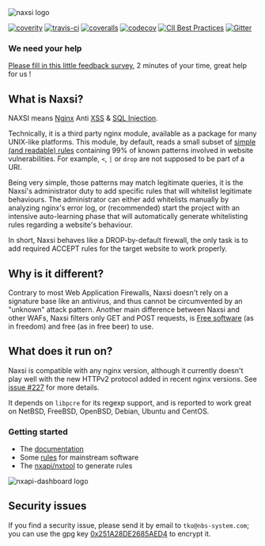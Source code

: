 <img alt="naxsi logo" src="https://www.nbs-system.com/wp-content/uploads/nbs-logo-naxsi1.png" align="center"/>   

[![coverity](https://scan.coverity.com/projects/1883/badge.svg)](https://scan.coverity.com/projects/1883)
[![travis-ci](https://travis-ci.org/nbs-system/naxsi.svg?branch=master)](https://travis-ci.org/nbs-system/naxsi)
[![coveralls](https://coveralls.io/repos/github/nbs-system/naxsi/badge.svg?branch=master)](https://coveralls.io/github/nbs-system/naxsi?branch=master)
[![codecov](http://codecov.io/github/nbs-system/naxsi/coverage.svg?branch=master)](http://codecov.io/github/nbs-system/naxsi?branch=master)
[![CII Best Practices](https://bestpractices.coreinfrastructure.org/projects/740/badge)](https://bestpractices.coreinfrastructure.org/projects/740)
[![Gitter](https://img.shields.io/gitter/room/nwjs/nw.js.svg)](https://gitter.im/nbs-system/naxsi)

### We need your help

[Please fill in this little feedback survey](https://docs.google.com/spreadsheet/viewform?formkey=dG9UWDFuTEhiWWt4UF9fZEtwWFVJUlE6MQ), 2 minutes of your time, great help for us !


## What is Naxsi?

NAXSI means [Nginx]( http://nginx.org/ ) Anti [XSS]( https://www.owasp.org/index.php/Cross-site_Scripting_%28XSS%29 ) & [SQL Injection]( https://www.owasp.org/index.php/SQL_injection ). 

Technically, it is a third party nginx module, available as a package for
many UNIX-like platforms. This module, by default, reads a small subset of
[simple (and readable) rules]( https://github.com/nbs-system/naxsi/blob/master/naxsi_config/naxsi_core.rules )
containing 99% of known patterns involved in
website vulnerabilities. For example, `<`, `|` or `drop` are not supposed
to be part of a URI.

Being very simple, those patterns may match legitimate queries, it is
the Naxsi's administrator duty to add specific rules that will whitelist
legitimate behaviours. The administrator can either add whitelists manually
by analyzing nginx's error log, or (recommended) start the project with an
intensive auto-learning phase that will automatically generate whitelisting
rules regarding a website's behaviour.

In short, Naxsi behaves like a DROP-by-default firewall, the only task
is to add required ACCEPT rules for the target website to work properly.

## Why is it different?

Contrary to most Web Application Firewalls, Naxsi doesn't rely on a
signature base like an antivirus, and thus cannot be circumvented by an
"unknown" attack pattern. Another main difference between Naxsi and other
WAFs, Naxsi filters only GET and POST requests,
is [Free software]( https://www.gnu.org/licenses/gpl.html ) (as in freedom)
and free (as in free beer) to use.

## What does it run on?
Naxsi is compatible with any nginx version, although it currently doesn't play well with the new HTTPv2 protocol added in recent nginx versions. See [issue #227]( https://github.com/nbs-system/naxsi/issues/227 ) for more details.

It depends on `libpcre` for its regexp support, and is reported to work great on NetBSD, FreeBSD, OpenBSD, Debian, Ubuntu and CentOS.

### Getting started

- The [documentation](https://github.com/nbs-system/naxsi/wiki)
- Some [rules]( https://github.com/nbs-system/naxsi-rules ) for mainstream software
- The [nxapi/nxtool]( https://github.com/nbs-system/naxsi/tree/master/nxapi ) to generate rules


<img alt="nxapi-dashboard logo" src="https://raw.githubusercontent.com/wiki/nbs-system/naxsi/Images/kibana.png" align="center"/>   

## Security issues
If you find a security issue, please send it by email to `tko@nbs-system.com`;
you can use the gpg key
[0x251A28DE2685AED4](https://pgp.mit.edu/pks/lookup?op=vindex&search=0x251A28DE2685AED4)
to encrypt it.
